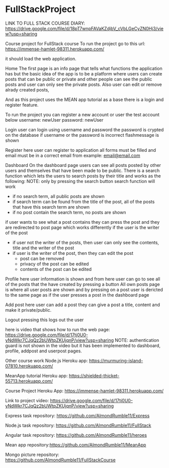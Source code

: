 # FullStackProject

LINK TO FULL STACK COURSE DIARY: https://drive.google.com/file/d/18pT7wnpFAVaKZdjbV_cVbLGeCyZN0Hj3/view?usp=sharing

Course project for FullStack course
To run the project go to this url:
https://immense-hamlet-98311.herokuapp.com/

it should load the web application.

Home
The first page is an info page that tells what functions the application has
but the basic idea of the app is to be a platform where users can create posts that can
be public or private and other people can see the public posts and user can only see the private posts.
Also user can edit or remove alrady created posts,

And as this project uses the MEAN app tutorial as a base there is a login and register feature.

To run the project you can register a new account or user the test account below
username: newUser
password: newUser



Login
user can login using username and password
the password is crypted on the database
if username or the password is incorrect flashmessage is shown

Register
here user can register to application
all forms must be filled and email must be in a correct email from
example: email@email.com


Dashboard
On the dashboard page users can see all posts posted by other users and themselves that have been made to be public.
There is a search function which lets the users to search posts by their title and works as the following:
  NOTE: only by pressing the search button search function will work
  - if no search term, all public posts are shown
  - if search term can be found from the title of the post, all of the posts that have this search term are shown
  - if no post contain the search term, no posts are shown
  
 if user wants to see what a post contains they can press the post and they are redirected to post page which works differently if the user is the writer of the post
  - if user not the writer of the posts, then user can only see the contents, title and the writer of the post
  - if user is the writer of the post, then they can edit the post
      - post can be removed 
      - privacy of the post can be edited
      - contents of the post can be edited
      
Profile
here user information is shown and from here user can go to see all of the posts that the have created by pressing a button
All own posts page is where all user posts are shown and by pressing on a post user is dericted to the same page as if the user presses a post in the dashboard page

Add post
here user can add a post
they can give a post a title, content and make it private/public.

Logout
pressing this logs out the user

here is video that shows how to run the web page: https://drive.google.com/file/d/17tj0U0-yNdWkr7CJqQz2bUWtpZKUjqnP/view?usp=sharing
NOTE: authentication guard is not shown in the video but it has been implemented to dashboard, profile, addpost and userpost pages.


Other course work
Node.js Heroku app: https://murmuring-island-07810.herokuapp.com/

MeanApp tutorial Heroku app: https://shielded-thicket-55713.herokuapp.com/ 

Course Project Heroku App: https://immense-hamlet-98311.herokuapp.com/ 

Link to project video: https://drive.google.com/file/d/17tj0U0-yNdWkr7CJqQz2bUWtpZKUjqnP/view?usp=sharing

Express task repository: https://github.com/AlmondRumble11/Express

Node.js task repository: https://github.com/AlmondRumble11/FullStack

Angular task repository: https://github.com/AlmondRumble11/heroes

Mean app repository:https://github.com/AlmondRumble11/MeanApp

Mongo picture repository: https://github.com/AlmondRumble11/FullStackCourse



